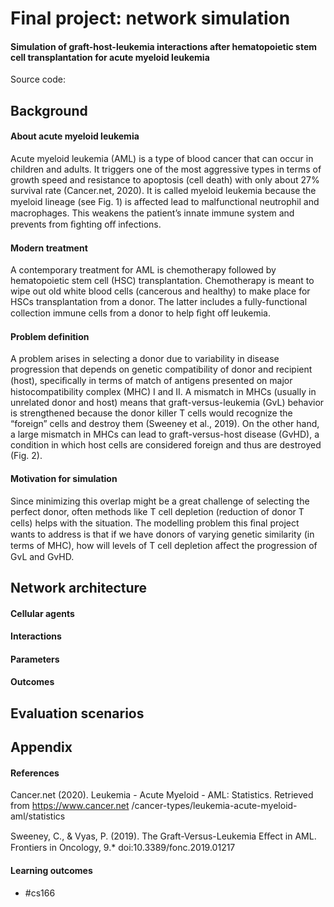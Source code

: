# Final project: network simulation

#### Simulation of graft-host-leukemia interactions after hematopoietic stem cell transplantation for acute myeloid leukemia

Source code: 

## Background

#### About acute myeloid leukemia

Acute myeloid leukemia (AML) is a type of blood cancer that can occur in children and adults. It triggers one of the most aggressive types in terms of growth speed and resistance to apoptosis (cell death) with only about 27% survival rate (Cancer.net, 2020). It is called myeloid leukemia because the myeloid lineage (see Fig. 1) is aﬀected lead to malfunctional neutrophil and macrophages. This weakens the patient’s innate immune system and prevents from ﬁghting oﬀ infections.

#### Modern treatment

A contemporary treatment for AML is chemotherapy followed by hematopoietic stem cell (HSC) transplantation. Chemotherapy is meant to wipe out old white blood cells (cancerous and healthy) to make place for HSCs transplantation from a donor. The latter includes a fully-functional collection immune cells from a donor to help ﬁght oﬀ leukemia.

#### Problem definition

A problem arises in selecting a donor due to variability in disease progression that depends on genetic compatibility of donor and recipient (host), speciﬁcally in terms of match of antigens presented on major histocompatibility complex (MHC) I and II. A mismatch in MHCs (usually in unrelated donor and host) means that graft-versus-leukemia (GvL) behavior is strengthened because the donor killer T cells would recognize the “foreign” cells and destroy them (Sweeney et al., 2019). On the other hand, a large mismatch in MHCs can lead to graft-versus-host disease (GvHD), a condition in which host cells are considered foreign and thus are destroyed (Fig. 2).

#### Motivation for simulation

Since minimizing this overlap might be a great challenge of selecting the perfect donor, often methods like T cell depletion (reduction of donor T cells) helps with the situation. The modelling problem this ﬁnal project wants to address is that if we have donors of varying genetic similarity (in terms of MHC), how will levels of T cell depletion aﬀect the progression of GvL and GvHD.

## Network architecture

#### Cellular agents

#### Interactions

#### Parameters

#### Outcomes

## Evaluation scenarios



## Appendix

#### References

Cancer.net (2020). Leukemia - Acute Myeloid - AML: Statistics. Retrieved from https://www.cancer.net /cancer-types/leukemia-acute-myeloid-aml/statistics

Sweeney, C., & Vyas, P. (2019). The Graft-Versus-Leukemia Eﬀect in AML. Frontiers in Oncology, 9.* doi:10.3389/fonc.2019.01217



#### Learning outcomes

- #cs166